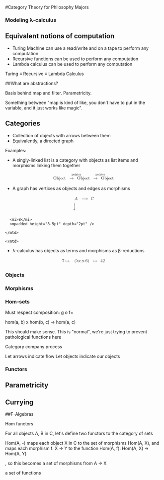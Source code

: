 
#Category Theory for Philosophy Majors

### Modeling &lambda;-calculus

## Equivalent notions of computation
- Turing Machine can use a read/write and on a tape to perform any computation
- Recursive functions can be used to perform any computation
- Lambda calculus can be used to perform any computation


Turing &equiv; Recursive &equiv; Lambda Calculus

##What are abstractions?

Basis behind map and filter. Parametricity.

Something between "map is kind of like, you don't have to put in the variable, and it just works like magic".


## Categories

- Collection of objects with arrows between them
- Equivalently, a directed graph

Examples: 

- A singly-linked list is a category with objects as list items and morphisms linking them together

<math xmlns="http://www.w3.org/1998/Math/MathML" display="block">
<mtable rowspacing="5pt" columnspacing="5pt">
  <mtr>
    <mtd>
      <mi>Object</mi>
      <mpadded height="8.5pt" depth="2pt" />
    </mtd>
    <mtd>
      <mover>
        <mo minsize="2.75em">&#x2192;</mo>
        <mpadded width="+0.611em" lspace="0.333em" voffset=".1em">
          <mrow class="MJX-TeXAtom-ORD">
            <mi>pointer</mi>
          </mrow>
        </mpadded>
      </mover>
    </mtd>
    <mtd>
      <mi>Object</mi>
    </mtd>
    <mtd>
      <mover>
        <mo minsize="2.75em">&#x2192;</mo>
        <mpadded width="+0.611em" lspace="0.333em" voffset=".1em">
          <mrow class="MJX-TeXAtom-ORD">
            <mi>pointer</mi>
          </mrow>
        </mpadded>
      </mover>
    </mtd>
    <mtd>
    <mi>Object</mi>
    </mtd>
  </mtr>
</mtable>
</math>


- A graph has vertices as objects and edges as morphisms

<math xmlns="http://www.w3.org/1998/Math/MathML" display="block">
<mtable rowspacing="5pt" columnspacing="5pt">
  <mtr>
    <mtd>
      <mi>A</mi>
      <mpadded height="8.5pt" depth="2pt" />
    </mtd>
    <mtd>
      <mover>
        <mo minsize="2.75em">&#x2192;</mo>
        <mpadded width="+1.611em" lspace="0.333em" voffset=".1em">
          <mrow class="MJX-TeXAtom-ORD">
          </mrow>
        </mpadded>
      </mover>
    </mtd>
    <mtd>
      <mi>C</mi>
    </mtd>
  </mtr>
  <mtr>
    <mtd>
      <mo lspace="0" rspace="0" symmetric="true" minsize="1.75em">&#x2193;</mo>
    <mtd />
  </mtr>
  <mtr>
    <mtd>

      <mi>B</mi>
      <mpadded height="8.5pt" depth="2pt" />
       
    </mtd>

    </mtd>
  </mtr>
</mtable>
</math>


- &lambda;-calculus has objects as terms and morphisms as &beta;-reductions

<math xmlns="http://www.w3.org/1998/Math/MathML" display="block">
<mtable rowspacing="5pt" columnspacing="5pt">
  <mtr>
    <mtd>
      <mi>7</mi>
        <mo stretchy="false">&mapsto;<!-- → --></mo>      <mpadded height="8.5pt" depth="2pt" />
    </mtd>
    <mtd>
    (&lambda;x.x&sdot;6)
    </mtd>
    <mtd>
<mo>&mapsto;   </mo> </mtd>
    <mtd>
<mo>42</mo>
    </mtd>
  </mtr>
</mtable>
</math>

### Objects

### Morphisms

### Hom-sets

Must respect composition: g &omicron; f= 


hom(a, b) x hom(b, c) -> hom(a, c)

This should make sense. This is "normal", we're just trying to prevent pathological functions here

Category company process

Let arrows indicate flow
Let objects indicate our objects

### Functors

## Parametricity


## Currying



##F-Algebras



Hom functors

For all objects A, B in C, let's define two functors to the category of sets

Hom(A, -) maps each object X in C to the set of morphisms Hom(A, X), and maps each morphism f: X -> Y to the function Hom(A, f): Hom(A, X) -> Hom(A, Y)

, so this becomes a set of morphisms from A -> X

a set of functions
